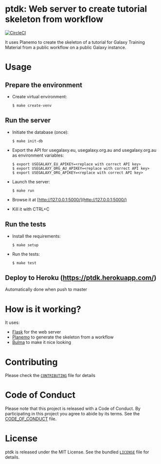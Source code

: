 ptdk: Web server to create tutorial skeleton from workflow
==========================================================

[![CircleCI](https://circleci.com/gh/bebatut/ptdk/tree/master.svg?style=svg)](https://circleci.com/gh/bebatut/ptdk/tree/master)

It uses Planemo to create the skeleton of a tutorial  for Galaxy Training Material from a public workflow on a public Galaxy instance.

# Usage

## Prepare the environment

- Create virtual environment:

    ```
    $ make create-venv
    ```

## Run the server

- Initiate the database (once):

    ```
    $ make init-db
    ```

- Export the API for usegalaxy.eu, usegalaxy.org.au and usegalaxy.org.au as environment variables:

    ```
    $ export USEGALAXY_EU_APIKEY=<replace with correct API key>
    $ export USEGALAXY_ORG_AU_APIKEY=<replace with correct API key>
    $ export USEGALAXY_ORG_APIKEY=<replace with correct API key>
    ```

- Launch the server: 

    ```
    $ make run
    ```

- Browse it at [http://127.0.0.1:5000/](http://127.0.0.1:5000/)
- Kill it with CTRL+C

## Run the tests

- Install the requirements: 

    ```
    $ make setup
    ```

- Run the tests: 

    ```
    $ make test
    ```

## Deploy to Heroku (https://ptdk.herokuapp.com/)

Automatically done when push to master

# How is it working?

It uses:

- [Flask](http://flask.pocoo.org/docs/1.0/) for the web server
- [Planemo](https://planemo.readthedocs.io/en/latest/) to generate the skeleton from a workflow
- [Bulma](https://bulma.io/) to make it nice looking

# Contributing

Please check the [`CONTRIBUTING`](CONTRIBUTING.md) file for details

# Code of Conduct

Please note that this project is released with a Code of Conduct. By participating in this project you agree to abide by its terms. See the [CODE_OF_CONDUCT](CODE_OF_CONDUCT) file.

# License

ptdk is released under the MIT License. See the bundled [`LICENSE`](LICENSE) file for details.